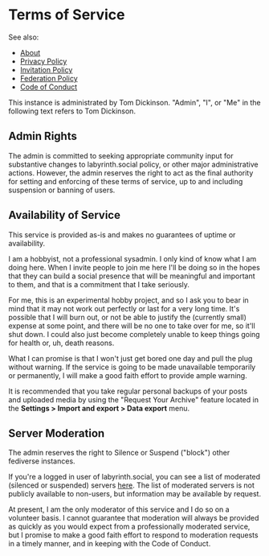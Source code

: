 # Terms of Service

See also:
* [About](../readme.md)
* [Privacy Policy](privacy.md)
* [Invitation Policy](invitation.md)
* [Federation Policy](federation.md)
* [Code of Conduct](conduct.md)

This instance is administrated by Tom Dickinson. "Admin", "I", or "Me" in the
following text refers to Tom Dickinson.

## Admin Rights

The admin is committed to seeking appropriate community input for substantive
changes to labyrinth.social policy, or other major administrative actions.
However, the admin reserves the right to act as the final authority for setting
and enforcing of these terms of service, up to and including suspension or
banning of users.

## Availability of Service

This service is provided as-is and makes no guarantees of uptime or
availability.

I am a hobbyist, not a professional sysadmin. I only kind of know what I am
doing here. When I invite people to join me here I'll be doing so in the hopes
that they can build a social presence that will be meaningful and important to
them, and that is a commitment that I take seriously.

For me, this is an experimental hobby project, and so I ask you to bear in mind
that it may not work out perfectly or last for a very long time. It's possible
that I will burn out, or not be able to justify the (currently small) expense at
some point, and there will be no one to take over for me, so it'll shut down. I
could also just become completely unable to keep things going for health or, uh,
death reasons.

What I can promise is that I won't just get bored one day and pull the plug
without warning. If the service is going to be made unavailable temporarily or
permanently, I will make a good faith effort to provide ample warning.

It is recommended that you take regular personal backups of your posts and
uploaded media by using the "Request Your Archive" feature located in the
**Settings > Import and export > Data export** menu. 

## Server Moderation

The admin reserves the right to Silence or Suspend ("block") other fediverse 
instances.

If you're a logged in user of labyrinth.social, you can see a list of moderated (silenced or suspended) servers [here](https://labyrinth.social/about/more#unavailable-content). The list of moderated servers is not publicly available to non-users, but information may be available by request.

At present, I am the only moderator of this service and I do so on a volunteer basis. I cannot guarantee that moderation will always be provided as quickly as you would expect from a professionally moderated service, but I promise to make a good faith effort to respond to moderation requests in a timely manner, and in keeping with the Code of Conduct.